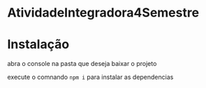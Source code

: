 # AtividadeIntegradora4Semestre
<h1>Instalação</h1>
<p>abra o console na pasta que deseja baixar o projeto</p>
<p>execute o comnando <code>npm i</code> para instalar as dependencias</p>
